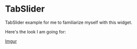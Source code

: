 TabSlider
=========

TabSlider example for me to familiarize myself with this widget.

Here's the look I am going for:

[Imgur](http://i.imgur.com/XDyOiKF.png)

